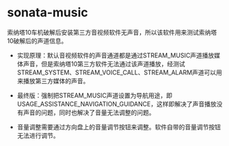 # sonata-music

索纳塔10车机破解后安装第三方音视频软件无声音，所以该软件用来测试索纳塔10破解后的声道信息。

- 实现原理：默认音视频软件的声音通道都是通过STREAM_MUSIC声道播放媒体声音，但是索纳塔10第三方软件无法通过该声道播放，经测试STREAM_SYSTEM、STREAM_VOICE_CALL、STREAM_ALARM声道可以用来播放第三方媒体的声音。

- 最终版：强制把STREAM_MUSIC声道设置为导航用途，即USAGE_ASSISTANCE_NAVIGATION_GUIDANCE，这样即解决了声音播放没有声音的问题，同时也解决了音量无法调整的问题。
- 音量调整需要通过方向盘上的音量调节按钮来调整。软件自带的音量调节按钮无法进行调节。